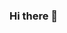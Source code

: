 ### Hi there 👋

<!--
**GeekyCoder25/GeekyCoder25** is a ✨ _special_ ✨ repository because its `README.md` (this file) appears on your GitHub profile.

Here are some ideas to get you started:

- 🔭 I’m currently working on being a Fullstack Web Developer 
- 🌱 I’m currently learning Web and App Development Languages and Frameworks 
- 👯 I’m looking to collaborate on open source projects which provides real life solutions 


- 📫 How to reach me: @_GeekyCoder_ on Twitter 



